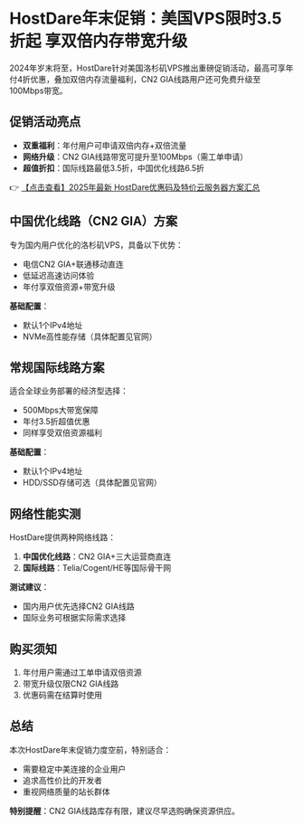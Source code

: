# HostDare年末促销：美国VPS限时3.5折起 享双倍内存带宽升级

2024年岁末将至，HostDare针对美国洛杉矶VPS推出重磅促销活动，最高可享年付4折优惠，叠加双倍内存流量福利，CN2 GIA线路用户还可免费升级至100Mbps带宽。

## 促销活动亮点
- **双重福利**：年付用户可申请双倍内存+双倍流量
- **网络升级**：CN2 GIA线路带宽可提升至100Mbps（需工单申请）
- **超值折扣**：国际线路最低3.5折，中国优化线路6.5折

👉 [【点击查看】2025年最新 HostDare优惠码及特价云服务器方案汇总](https://bit.ly/hostdare)

## 中国优化线路（CN2 GIA）方案
专为国内用户优化的洛杉矶VPS，具备以下优势：
- 电信CN2 GIA+联通移动直连
- 低延迟高速访问体验
- 年付享双倍资源+带宽升级

**基础配置**：
- 默认1个IPv4地址
- NVMe高性能存储（具体配置见官网）

## 常规国际线路方案
适合全球业务部署的经济型选择：
- 500Mbps大带宽保障
- 年付3.5折超值优惠
- 同样享受双倍资源福利

**基础配置**：
- 默认1个IPv4地址
- HDD/SSD存储可选（具体配置见官网）

## 网络性能实测
HostDare提供两种网络线路：
1. **中国优化线路**：CN2 GIA+三大运营商直连
2. **国际线路**：Telia/Cogent/HE等国际骨干网

**测试建议**：
- 国内用户优先选择CN2 GIA线路
- 国际业务可根据实际需求选择

## 购买须知
1. 年付用户需通过工单申请双倍资源
2. 带宽升级仅限CN2 GIA线路
3. 优惠码需在结算时使用

## 总结
本次HostDare年末促销力度空前，特别适合：
- 需要稳定中美连接的企业用户
- 追求高性价比的开发者
- 重视网络质量的站长群体

**特别提醒**：CN2 GIA线路库存有限，建议尽早选购确保资源供应。